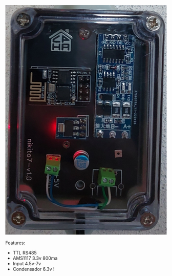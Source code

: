 ![A1.0](A1.0.jpg)

Features:

- TTL RS485
- AMS1117 3.3v 800ma
- Input 4.5v-7v
- Condensador 6.3v !

